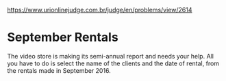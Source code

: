 https://www.urionlinejudge.com.br/judge/en/problems/view/2614

# September Rentals

The video store is making its semi-annual report and needs your help. All you
have to do is select the name of the clients and the date of rental, from the
rentals made in September 2016.
